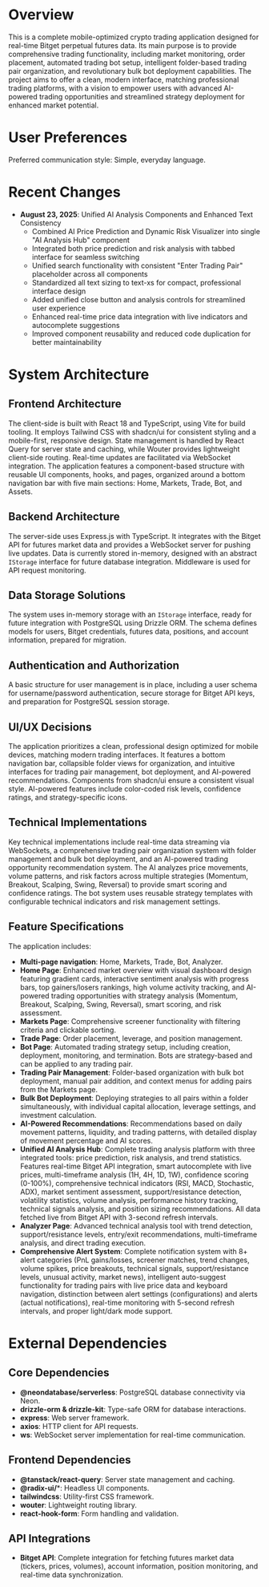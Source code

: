 # Overview
This is a complete mobile-optimized crypto trading application designed for real-time Bitget perpetual futures data. Its main purpose is to provide comprehensive trading functionality, including market monitoring, order placement, automated trading bot setup, intelligent folder-based trading pair organization, and revolutionary bulk bot deployment capabilities. The project aims to offer a clean, modern interface, matching professional trading platforms, with a vision to empower users with advanced AI-powered trading opportunities and streamlined strategy deployment for enhanced market potential.

# User Preferences
Preferred communication style: Simple, everyday language.

# Recent Changes
- **August 23, 2025**: Unified AI Analysis Components and Enhanced Text Consistency
  - Combined AI Price Prediction and Dynamic Risk Visualizer into single "AI Analysis Hub" component
  - Integrated both price prediction and risk analysis with tabbed interface for seamless switching
  - Unified search functionality with consistent "Enter Trading Pair" placeholder across all components
  - Standardized all text sizing to text-xs for compact, professional interface design
  - Added unified close button and analysis controls for streamlined user experience
  - Enhanced real-time price data integration with live indicators and autocomplete suggestions
  - Improved component reusability and reduced code duplication for better maintainability

# System Architecture

## Frontend Architecture
The client-side is built with React 18 and TypeScript, using Vite for build tooling. It employs Tailwind CSS with shadcn/ui for consistent styling and a mobile-first, responsive design. State management is handled by React Query for server state and caching, while Wouter provides lightweight client-side routing. Real-time updates are facilitated via WebSocket integration. The application features a component-based structure with reusable UI components, hooks, and pages, organized around a bottom navigation bar with five main sections: Home, Markets, Trade, Bot, and Assets.

## Backend Architecture
The server-side uses Express.js with TypeScript. It integrates with the Bitget API for futures market data and provides a WebSocket server for pushing live updates. Data is currently stored in-memory, designed with an abstract `IStorage` interface for future database integration. Middleware is used for API request monitoring.

## Data Storage Solutions
The system uses in-memory storage with an `IStorage` interface, ready for future integration with PostgreSQL using Drizzle ORM. The schema defines models for users, Bitget credentials, futures data, positions, and account information, prepared for migration.

## Authentication and Authorization
A basic structure for user management is in place, including a user schema for username/password authentication, secure storage for Bitget API keys, and preparation for PostgreSQL session storage.

## UI/UX Decisions
The application prioritizes a clean, professional design optimized for mobile devices, matching modern trading interfaces. It features a bottom navigation bar, collapsible folder views for organization, and intuitive interfaces for trading pair management, bot deployment, and AI-powered recommendations. Components from shadcn/ui ensure a consistent visual style. AI-powered features include color-coded risk levels, confidence ratings, and strategy-specific icons.

## Technical Implementations
Key technical implementations include real-time data streaming via WebSockets, a comprehensive trading pair organization system with folder management and bulk bot deployment, and an AI-powered trading opportunity recommendation system. The AI analyzes price movements, volume patterns, and risk factors across multiple strategies (Momentum, Breakout, Scalping, Swing, Reversal) to provide smart scoring and confidence ratings. The bot system uses reusable strategy templates with configurable technical indicators and risk management settings.

## Feature Specifications
The application includes:
- **Multi-page navigation**: Home, Markets, Trade, Bot, Analyzer.
- **Home Page**: Enhanced market overview with visual dashboard design featuring gradient cards, interactive sentiment analysis with progress bars, top gainers/losers rankings, high volume activity tracking, and AI-powered trading opportunities with strategy analysis (Momentum, Breakout, Scalping, Swing, Reversal), smart scoring, and risk assessment.
- **Markets Page**: Comprehensive screener functionality with filtering criteria and clickable sorting.
- **Trade Page**: Order placement, leverage, and position management.
- **Bot Page**: Automated trading strategy setup, including creation, deployment, monitoring, and termination. Bots are strategy-based and can be applied to any trading pair.
- **Trading Pair Management**: Folder-based organization with bulk bot deployment, manual pair addition, and context menus for adding pairs from the Markets page.
- **Bulk Bot Deployment**: Deploying strategies to all pairs within a folder simultaneously, with individual capital allocation, leverage settings, and investment calculation.
- **AI-Powered Recommendations**: Recommendations based on daily movement patterns, liquidity, and trading patterns, with detailed display of movement percentage and AI scores.
- **Unified AI Analysis Hub**: Complete trading analysis platform with three integrated tools: price prediction, risk analysis, and trend statistics. Features real-time Bitget API integration, smart autocomplete with live prices, multi-timeframe analysis (1H, 4H, 1D, 1W), confidence scoring (0-100%), comprehensive technical indicators (RSI, MACD, Stochastic, ADX), market sentiment assessment, support/resistance detection, volatility statistics, volume analysis, performance history tracking, technical signals analysis, and position sizing recommendations. All data fetched live from Bitget API with 3-second refresh intervals.
- **Analyzer Page**: Advanced technical analysis tool with trend detection, support/resistance levels, entry/exit recommendations, multi-timeframe analysis, and direct trading execution.
- **Comprehensive Alert System**: Complete notification system with 8+ alert categories (PnL gains/losses, screener matches, trend changes, volume spikes, price breakouts, technical signals, support/resistance levels, unusual activity, market news), intelligent auto-suggest functionality for trading pairs with live price data and keyboard navigation, distinction between alert settings (configurations) and alerts (actual notifications), real-time monitoring with 5-second refresh intervals, and proper light/dark mode support.

# External Dependencies

## Core Dependencies
- **@neondatabase/serverless**: PostgreSQL database connectivity via Neon.
- **drizzle-orm & drizzle-kit**: Type-safe ORM for database interactions.
- **express**: Web server framework.
- **axios**: HTTP client for API requests.
- **ws**: WebSocket server implementation for real-time communication.

## Frontend Dependencies
- **@tanstack/react-query**: Server state management and caching.
- **@radix-ui/***: Headless UI components.
- **tailwindcss**: Utility-first CSS framework.
- **wouter**: Lightweight routing library.
- **react-hook-form**: Form handling and validation.

## API Integrations
- **Bitget API**: Complete integration for fetching futures market data (tickers, prices, volumes), account information, position monitoring, and real-time data synchronization.
